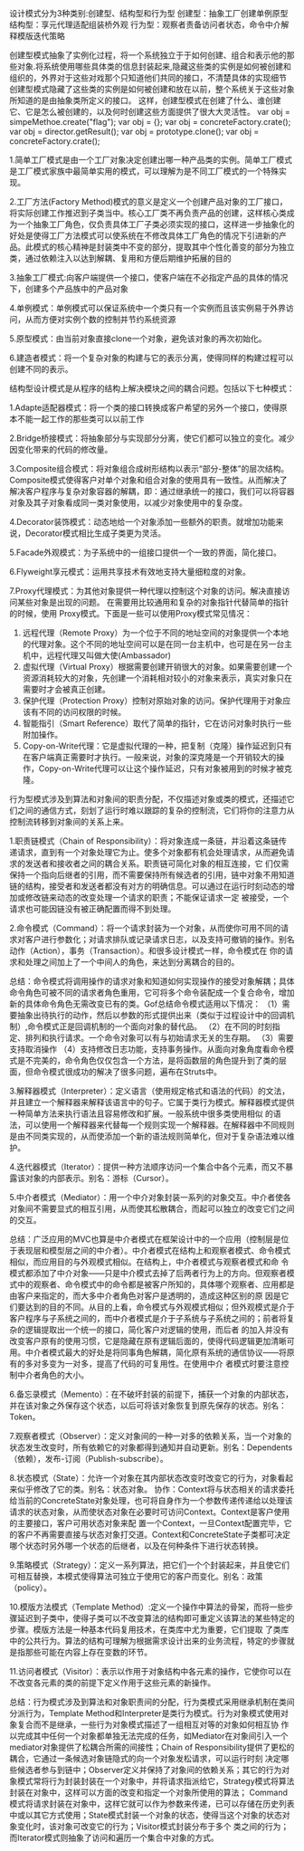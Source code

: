 设计模式分为3种类别:创建型、结构型和行为型
创建型：抽象工厂创建单例原型
结构型：享元代理适配组装桥外观
行为型：观察者责备访问者状态，命令中介解释模版迭代策略

创建型模式抽象了实例化过程，将一个系统独立于于如何创建、组合和表示他的那些对象.将系统使用哪些具体类的信息封装起来,隐藏这些类的实例是如何被创建和组织的，外界对于这些对戏那个只知道他们共同的接口，不清楚具体的实现细节
创建型模式隐藏了这些类的实例是如何被创建和放在以前，整个系统关于这些对象所知道的是由抽象类所定义的接口。
这样，创建型模式在创建了什么、谁创建它、它是怎么被创建的，以及何时创建这些方面提供了很大大灵活性。
var obj = simpeMethoe.create("flag");
var obj = {};
var obj = concreteFactory.crate();
var obj = director.getResult();
var obj = prototype.clone();
var obj = concreteFactory.crate();

1.简单工厂模式是由一个工厂对象决定创建出哪一种产品类的实例。简单工厂模式是工厂模式家族中最简单实用的模式，可以理解为是不同工厂模式的一个特殊实现。

2.工厂方法(Factory Method)模式的意义是定义一个创建产品对象的工厂接口，将实际创建工作推迟到子类当中。核心工厂类不再负责产品的创建，这样核心类成为一个抽象工厂角色，仅负责具体工厂子类必须实现的接口，这样进一步抽象化的好处是使得工厂方法模式可以使系统在不修改具体工厂角色的情况下引进新的产品。此模式的核心精神是封装类中不变的部分，提取其中个性化善变的部分为独立类，通过依赖注入以达到解耦、复用和方便后期维护拓展的目的

3.抽象工厂模式:向客户端提供一个接口，使客户端在不必指定产品的具体的情况下，创建多个产品族中的产品对象

4.单例模式：单例模式可以保证系统中一个类只有一个实例而且该实例易于外界访问，从而方便对实例个数的控制并节约系统资源

5.原型模式：由当前对象直接clone一个对象，避免该对象的再次初始化。

6.建造者模式：将一个复杂对象的构建与它的表示分离，使得同样的构建过程可以创建不同的表示。


结构型设计模式是从程序的结构上解决模块之间的耦合问题。包括以下七种模式：

1.Adapte适配器模式：将一个类的接口转换成客户希望的另外一个接口，使得原本不能一起工作的那些类可以以前工作

2.Bridge桥接模式：将抽象部分与实现部分分离，使它们都可以独立的变化。减少因变化带来的代码的修改量。

3.Composite组合模式：将对象组合成树形结构以表示“部分-整体”的层次结构。Composite模式使得客户对单个对象和组合对象的使用具有一致性。从而解决了解决客户程序与复杂对象容器的解耦，即：通过继承统一的接口，我们可以将容器对象及其子对象看成同一类对象使用，以减少对象使用中的复杂度。

4.Decorator装饰模式：动态地给一个对象添加一些额外的职责。就增加功能来说，Decorator模式相比生成子类更为灵活。

5.Facade外观模式：为子系统中的一组接口提供一个一致的界面，简化接口。

6.Flyweight享元模式：运用共享技术有效地支持大量细粒度的对象。

7.Proxy代理模式：为其他对象提供一种代理以控制这个对象的访问。解决直接访问某些对象是出现的问题。
在需要用比较通用和复杂的对象指针代替简单的指针的时候，使用 Proxy模式。下面是一些可以使用Proxy模式常见情况：
1) 远程代理（Remote  Proxy）为一个位于不同的地址空间的对象提供一个本地的代理对象。这个不同的地址空间可以是在同一台主机中，也可是在另一台主机中，远程代理又叫做大使(Ambassador)
2) 虚拟代理（Virtual Proxy）根据需要创建开销很大的对象。如果需要创建一个资源消耗较大的对象，先创建一个消耗相对较小的对象来表示，真实对象只在需要时才会被真正创建。 
3) 保护代理（Protection Proxy）控制对原始对象的访问。保护代理用于对象应该有不同的访问权限的时候。
4) 智能指引（Smart Reference）取代了简单的指针，它在访问对象时执行一些附加操作。
5) Copy-on-Write代理：它是虚拟代理的一种，把复制（克隆）操作延迟到只有在客户端真正需要时才执行。一般来说，对象的深克隆是一个开销较大的操作，Copy-on-Write代理可以让这个操作延迟，只有对象被用到的时候才被克隆。


行为型模式涉及到算法和对象间的职责分配，不仅描述对象或类的模式，还描述它们之间的通信方式，刻划了运行时难以跟踪的复杂的控制流，它们将你的注意力从控制流转移到对象间的关系上来。

1.职责链模式（Chain of Responsibility）：将对象连成一条链，并沿着这条链传递请求，直到有一个对象处理它为止。使多个对象都有机会处理请求，从而避免请求的发送者和接收者之间的耦合关系。职责链可简化对象的相互连接，它
们仅需保持一个指向后继者的引用，而不需要保持所有候选者的引用，链中对象不用知道链的结构，接受者和发送者都没有对方的明确信息。可以通过在运行时刻动态的增加或修改链来动态的改变处理一个请求的职责；不能保证请求一定
被接受，一个请求也可能因链没有被正确配置而得不到处理。

2.命令模式（Command）：将一个请求封装为一个对象，从而使你可用不同的请求对客户进行参数化；对请求排队或记录请求日志，以及支持可撤销的操作。别名动作（Action），事务（Transaction）。和很多设计模式一样，命令模式在
你的请求和处理之间加上了一个中间人的角色，来达到分离耦合的目的。

总结：命令模式将调用操作的请求对象和知道如何实现操作的接受对象解耦；具体命令角色可被不同的请求者角色重用，它可将多个命令装配成一个复合命令，增加新的具体命令角色无需改变已有的类。Gof总结命令模式适用以下情况：
（1）需要抽象出待执行的动作，然后以参数的形式提供出来（类似于过程设计中的回调机制）,命令模式正是回调机制的一个面向对象的替代品。
（2）在不同的时刻指定、排列和执行请求。一个命令对象可以有与初始请求无关的生存期。
（3）需要支持取消操作
（4）支持修改日志功能，支持事务操作。从面向对象角度看命令模式是不完美的，命令角色仅仅包含一个方法，是将函数层的角色提升到了类的层面，但命令模式很成功的解决了很多问题，遍布在Struts中。


3.解释器模式（Interpreter）：定义语言（使用规定格式和语法的代码）的文法，并且建立一个解释器来解释该语言中的句子。它属于类行为模式。解释器模式提供一种简单方法来执行语法且容易修改和扩展。一般系统中很多类使用相似
的语法，可以使用一个解释器来代替每一个规则实现一个解释器。在解释器中不同规则是由不同类实现的，从而使添加一个新的语法规则简单化，但对于复杂语法难以维护。


4.迭代器模式（Iterator）：提供一种方法顺序访问一个集合中各个元素，而又不暴露该对象的内部表示。别名：游标（Cursor）。

5.中介者模式（Mediator）：用一个中介对象封装一系列的对象交互。中介者使各对象间不需要显式的相互引用，从而使其松散耦合，而起可以独立的改变它们之间的交互。

总结：广泛应用的MVC也算是中介者模式在框架设计中的一个应用（控制层是位于表现层和模型层之间的中介者）。中介者模式在结构上和观察者模式、命令模式相似，而应用目的与外观模式相似。在结构上，中介者模式与观察者模式和命
令模式都添加了中介对象——只是中介模式去掉了后两者行为上的方向。但观察者模式中的观察者、命令模式中的命令都是被客户所知的，具体哪个观察者、应用都是由客户来指定的，而大多中介者角色对客户是透明的，造成这种区别的原
因是它们要达到的目的不同。从目的上看，命令模式与外观模式相似；但外观模式是介于客户程序与子系统之间的，而中介者模式是介于子系统与子系统之间的；前者将复杂的逻辑提取出一个统一的接口，简化客户对逻辑的使用，而后者
的加入并没有改变客户原有的使用习惯，它是隐藏在原有逻辑后面的，使得代码逻辑更加清晰可用。中介者模式最大的好处是将同事角色解耦，简化原有系统的通信协议——将原有的多对多变为一对多，提高了代码的可复用性。在使用中介
者模式时要注意控制中介者角色的大小。

6.备忘录模式（Memento）：在不破坏封装的前提下，捕获一个对象的内部状态，并在该对象之外保存这个状态，以后可将该对象恢复到原先保存的状态。别名：Token。

7.观察者模式（Observer）：定义对象间的一种一对多的依赖关系，当一个对象的状态发生改变时，所有依赖它的对象都得到通知并自动更新。别名：Dependents（依赖），发布-订阅（Publish-subscribe）。

8.状态模式（State）：允许一个对象在其内部状态改变时改变它的行为，对象看起来似乎修改了它的类。别名：状态对象。
协作：Context将与状态相关的请求委托给当前的ConcreteState对象处理，也可将自身作为一个参数传递传递给以处理该请求的状态对象，从而使状态对象在必要时可访问Context。Context是客户使用的主要接口，客户可用状态对象来配
置一个Context，一旦Context配置完毕，它的客户不再需要直接与状态对象打交道。Context和ConcreteState子类都可决定哪个状态时另外哪一个状态的后继者，以及在何种条件下进行状态转换。

9.策略模式（Strategy）：定义一系列算法，把它们一个个封装起来，并且使它们可相互替换，本模式使得算法可独立于使用它的客户而变化。别名：政策（policy）。

10.模版方法模式（Template Method）:定义一个操作中算法的骨架，而将一些步骤延迟到子类中，使得子类可以不改变算法的结构即可重定义该算法的某些特定的步骤。模版方法是一种基本代码复用技术，在类库中尤为重要，它们提取
了类库中的公共行为。算法的结构可理解为根据需求设计出来的业务流程，特定的步骤就是指那些可能在内容上存在变数的环节。

11.访问者模式（Visitor）：表示以作用于对象结构中各元素的操作，它使你可以在不改变各元素的类的前提下定义作用于这些元素的新操作。

总结：行为模式涉及到算法和对象职责间的分配，行为类模式采用继承机制在类间分派行为，Template Method和Interpreter是类行为模式。行为对象模式使用对象复合而不是继承，一些行为对象模式描述了一组相互对等的对象如何相互协
作以完成其中任何一个对象都单独无法完成的任务，如Mediator在对象间引入一个mediator对象提供了松耦合所需的间接性；Chain of Responsibility提供了更松的耦合，它通过一条候选对象链隐式的向一个对象发松请求，可以运行时刻
决定哪些候选者参与到链中；Observer定义并保持了对象间的依赖关系；其它的行为对象模式常将行为封装封装在一个对象中，并将请求指派给它，Strategy模式将算法封装在对象中，这样可以方面的改变和指定一个对象所使用的算法；
Command模式将请求封装在对象中，这样它就可以作为参数来传递，已可以存储在历史列表中或以其它方式使用；State模式封装一个对象的状态，使得当这个对象的状态对象变化时，该对象可改变它的行为；Visitor模式封装分布于多个
类之间的行为；而Iterator模式则抽象了访问和遍历一个集合中对象的方式。